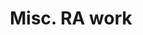 ---
layout: page
title: Misc. RA work
description: This book comprises a diverse collection of projects I have developed during my time as a research assistant.
img: assets/img/UniversidadDelPacifico.jpg
importance: 1
related_publications: false
redirect: https://mvillalbao.github.io/VRI_UP_Networks/intro.html
---